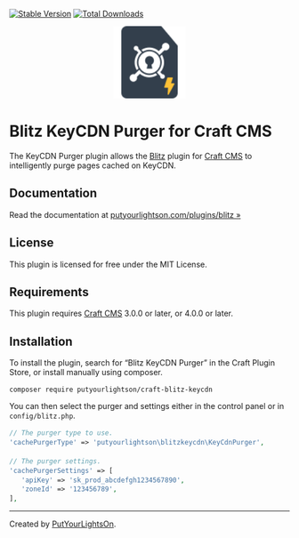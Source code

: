 [![Stable Version](https://img.shields.io/packagist/v/putyourlightson/craft-blitz-keycdn?label=stable)]((https://packagist.org/packages/putyourlightson/craft-blitz-keycdn))
[![Total Downloads](https://img.shields.io/packagist/dt/putyourlightson/craft-blitz-keycdn)](https://packagist.org/packages/putyourlightson/craft-blitz-keycdn)

<p align="center"><img width="130" src="https://raw.githubusercontent.com/putyourlightson/craft-blitz-keycdn/v4/src/icon.svg"></p>

# Blitz KeyCDN Purger for Craft CMS

The KeyCDN Purger plugin allows the [Blitz](https://putyourlightson.com/plugins/blitz) plugin for [Craft CMS](https://craftcms.com/) to intelligently purge pages cached on KeyCDN.

## Documentation

Read the documentation at [putyourlightson.com/plugins/blitz »](https://putyourlightson.com/plugins/blitz#reverse-proxy-purgers)

## License

This plugin is licensed for free under the MIT License.

## Requirements

This plugin requires [Craft CMS](https://craftcms.com/) 3.0.0 or later, or 4.0.0 or later.

## Installation

To install the plugin, search for “Blitz KeyCDN Purger” in the Craft Plugin Store, or install manually using composer.

```shell
composer require putyourlightson/craft-blitz-keycdn
```

You can then select the purger and settings either in the control panel or in `config/blitz.php`.

```php
// The purger type to use.
'cachePurgerType' => 'putyourlightson\blitzkeycdn\KeyCdnPurger',

// The purger settings.
'cachePurgerSettings' => [
   'apiKey' => 'sk_prod_abcdefgh1234567890',
   'zoneId' => '123456789',
],
```

---

Created by [PutYourLightsOn](https://putyourlightson.com/).

